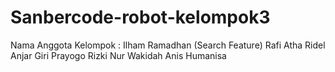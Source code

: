 # Sanbercode-robot-kelompok3

Nama Anggota Kelompok :
Ilham Ramadhan (Search Feature)
Rafi Atha Ridel
Anjar Giri Prayogo
Rizki Nur Wakidah
Anis Humanisa
